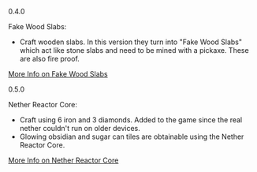 0.4.0

Fake Wood Slabs: 
- Craft wooden slabs. In this version they turn into "Fake Wood Slabs" which act like stone slabs and need to be mined with a pickaxe. These are also fire proof.

[More Info on Fake Wood Slabs](https://github.com/ToxicAbsence/More-Info/blob/main/Fake%20Wood%20Slabs.md)

0.5.0

Nether Reactor Core:
- Craft using 6 iron and 3 diamonds. Added to the game since the real nether couldn't run on older devices.
- Glowing obsidian and sugar can tiles are obtainable using the Nether Reactor Core.

[More Info on Nether Reactor Core](https://github.com/ToxicAbsence/More-Info/blob/main/Nether%20Reactor%20Core.md)
